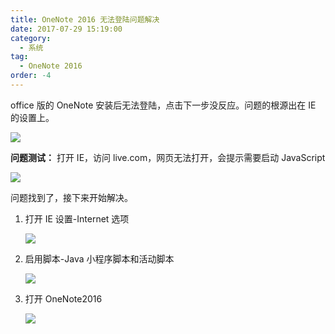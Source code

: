 ```yaml
---
title: OneNote 2016 无法登陆问题解决
date: 2017-07-29 15:19:00
category:
  - 系统
tag:
  - OneNote 2016
order: -4
---
```


office 版的 OneNote 安装后无法登陆，点击下一步没反应。问题的根源出在 IE 的设置上。

![](https://pic4.zhimg.com/v2-d5945359b896ffd09d9973e9597ec06b_r.jpg)

**问题测试：** 打开 IE，访问 live.com，网页无法打开，会提示需要启动 JavaScript

![](https://pic1.zhimg.com/v2-cc00b3039f755b92f9ae511c8b7debd0_r.jpg)

问题找到了，接下来开始解决。

1. 打开 IE 设置-Internet 选项

   ![](https://pic2.zhimg.com/v2-717bf3c8b62748b62a04219435b8a75d_r.jpg)

2. 启用脚本-Java 小程序脚本和活动脚本

   ![](https://pic4.zhimg.com/v2-25697b0c27aa8780c532b7a03a78dcbf_r.jpg)

3. 打开 OneNote2016

   ![](https://pic4.zhimg.com/v2-ff20ef8aa22215cba64b879775dfdf4f_r.jpg)
